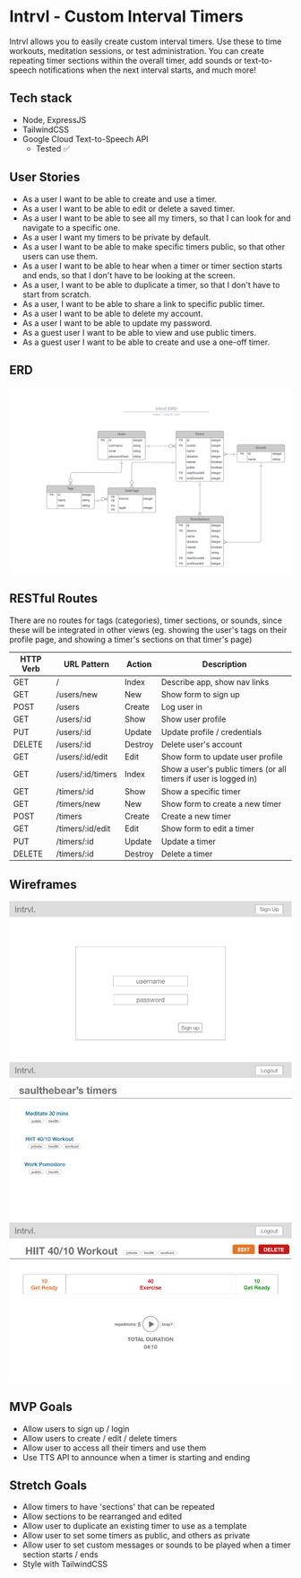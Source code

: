 # Intrvl - Custom Interval Timers

Intrvl allows you to easily create custom interval timers. Use these to time workouts, meditation sessions, or test administration. You can create repeating timer sections within the overall timer, add sounds or text-to-speech notifications when the next interval starts, and much more!

## Tech stack

- Node, ExpressJS
- TailwindCSS
- Google Cloud Text-to-Speech API
  - Tested ✅

## User Stories

- As a user I want to be able to create and use a timer.
- As a user I want to be able to edit or delete a saved timer.
- As a user I want to be able to see all my timers, so that I can look for and navigate to a specific one.
- As a user I want my timers to be private by default.
- As a user I want to be able to make specific timers public, so that other users can use them.
- As a user I want to be able to hear when a timer or timer section starts and ends, so that I don't have to be looking at the screen.
- As a user, I want to be able to duplicate a timer, so that I don't have to start from scratch.
- As a user, I want to be able to share a link to specific public timer.
- As a user I want to be able to delete my account.
- As a user I want to be able to update my password.
- As a guest user I want to be able to view and use public timers.
- As a guest user I want to be able to create and use a one-off timer.

## ERD

![ERD Diagram](ERD.png)

## RESTful Routes

There are no routes for tags (categories), timer sections, or sounds, since these will be integrated in other views (eg. showing the user's tags on their profile page, and showing a timer's sections on that timer's page)

| HTTP Verb | URL Pattern       | Action  | Description                                                      |
| --------- | ----------------- | ------- | ---------------------------------------------------------------- |
| GET       | /                 | Index   | Describe app, show nav links                                     |
| GET       | /users/new        | New     | Show form to sign up                                             |
| POST      | /users            | Create  | Log user in                                                      |
| GET       | /users/:id        | Show    | Show user profile                                                |
| PUT       | /users/:id        | Update  | Update profile / credentials                                     |
| DELETE    | /users/:id        | Destroy | Delete user's account                                            |
| GET       | /users/:id/edit   | Edit    | Show form to update user profile                                 |
| GET       | /users/:id/timers | Index   | Show a user's public timers (or all timers if user is logged in) |
| GET       | /timers/:id       | Show    | Show a specific timer                                            |
| GET       | /timers/new       | New     | Show form to create a new timer                                  |
| POST      | /timers           | Create  | Create a new timer                                               |
| GET       | /timers/:id/edit  | Edit    | Show form to edit a timer                                        |
| PUT       | /timers/:id       | Update  | Update a timer                                                   |
| DELETE    | /timers/:id       | Destroy | Delete a timer                                                   |

## Wireframes

![Sign up page wireframe](wireframe1.png)
![Timers index page wireframe](wireframe2.png)
![Timer show page wireframe](wireframe3.png)

## MVP Goals

- Allow users to sign up / login
- Allow users to create / edit / delete timers
- Allow user to access all their timers and use them
- Use TTS API to announce when a timer is starting and ending

## Stretch Goals

- Allow timers to have 'sections' that can be repeated
- Allow sections to be rearranged and edited
- Allow user to duplicate an existing timer to use as a template
- Allow user to set some timers as public, and others as private
- Allow user to set custom messages or sounds to be played when a timer section starts / ends
- Style with TailwindCSS
